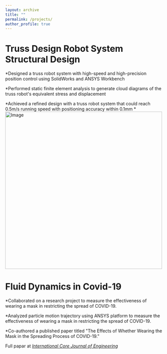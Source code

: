 ```yaml
---
layout: archive
title: ""
permalink: /projects/
author_profile: true
---
```

Truss Design Robot System Structural Design   
=======
*Designed a truss robot system with high-speed and high-precision position control using SolidWorks and ANSYS Workbench

*Performed static finite element analysis to generate cloud diagrams of the truss robot's equivalent stress and displacement

*Achieved a refined design with a truss robot system that could reach 0.5m/s running speed with positioning accuracy within 0.1mm
*
<img src="https://github.com/ZhangliangLi/web/blob/59bf8876f6b05ad7f8656fc81d5ec2fd9bb75e21/images/truss.png" alt="Image" height="500" width="500">
	

Fluid Dynamics in Covid-19    
=======
*Collaborated on a research project to measure the effectiveness of wearing a mask in restricting the spread of COVID-19.

*Analyzed particle motion trajectory using ANSYS platform to measure the effectiveness of wearing a mask in restricting the spread of COVID-19.

*Co-authored a published paper titled "The Effects of Whether Wearing the Mask in the Spreading Process of COVID-19."

Full papar at <i>[International Core Journal of Engineering](https://dx.doi.org/10.6919/ICJE.202012_6(12).0025)</i>


